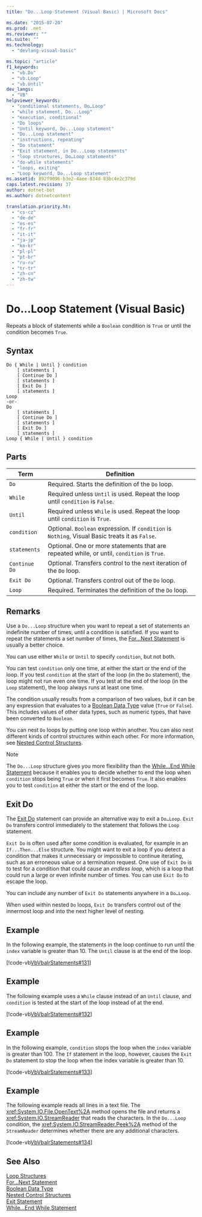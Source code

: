 ```yaml
---
title: "Do...Loop Statement (Visual Basic) | Microsoft Docs"

ms.date: "2015-07-20"
ms.prod: .net
ms.reviewer: ""
ms.suite: ""
ms.technology: 
  - "devlang-visual-basic"

ms.topic: "article"
f1_keywords: 
  - "vb.Do"
  - "vb.Loop"
  - "vb.Until"
dev_langs: 
  - "VB"
helpviewer_keywords: 
  - "conditional statements, Do…Loop"
  - "while statement, Do...Loop"
  - "execution, conditional"
  - "Do loops"
  - "Until keyword, Do...Loop statement"
  - "Do...Loop statement"
  - "instructions, repeating"
  - "Do statement"
  - "Exit statement, in Do...Loop statements"
  - "loop structures, Do…Loop statements"
  - "do-while statements"
  - "loops, exiting"
  - "Loop keyword, Do...Loop statement"
ms.assetid: 892f9096-b3e2-4aee-834d-83bc4e2c379d
caps.latest.revision: 37
author: dotnet-bot
ms.author: dotnetcontent

translation.priority.ht: 
  - "cs-cz"
  - "de-de"
  - "es-es"
  - "fr-fr"
  - "it-it"
  - "ja-jp"
  - "ko-kr"
  - "pl-pl"
  - "pt-br"
  - "ru-ru"
  - "tr-tr"
  - "zh-cn"
  - "zh-tw"
---
```

# Do...Loop Statement (Visual Basic)
Repeats a block of statements while a `Boolean` condition is `True` or until the condition becomes `True`.  
  
## Syntax  
  
```  
Do { While | Until } condition  
    [ statements ]  
    [ Continue Do ]  
    [ statements ]  
    [ Exit Do ]  
    [ statements ]  
Loop  
-or-  
Do  
    [ statements ]  
    [ Continue Do ]  
    [ statements ]  
    [ Exit Do ]  
    [ statements ]  
Loop { While | Until } condition  
```  
  
## Parts  
  
|Term|Definition|  
|---|---|  
|`Do`|Required. Starts the definition of the `Do` loop.|  
|`While`|Required unless `Until` is used. Repeat the loop until `condition` is `False`.|  
|`Until`|Required unless `While` is used. Repeat the loop until `condition` is `True`.|  
|`condition`|Optional. `Boolean` expression. If `condition` is `Nothing`, Visual Basic treats it as `False`.|  
|`statements`|Optional. One or more statements that are repeated while, or until, `condition` is `True`.|  
|`Continue Do`|Optional. Transfers control to the next iteration of the `Do` loop.|  
|`Exit Do`|Optional. Transfers control out of the `Do` loop.|  
|`Loop`|Required. Terminates the definition of the `Do` loop.|  
  
## Remarks  
 Use a `Do...Loop` structure when you want to repeat a set of statements an indefinite number of times, until a condition is satisfied. If you want to repeat the statements a set number of times, the [For...Next Statement](../../../visual-basic/language-reference/statements/for-next-statement.md) is usually a better choice.  
  
 You can use either `While` or `Until` to specify `condition`, but not both.  
  
 You can test `condition` only one time, at either the start or the end of the loop. If you test `condition` at the start of the loop (in the `Do` statement), the loop might not run even one time. If you test at the end of the loop (in the `Loop` statement), the loop always runs at least one time.  
  
 The condition usually results from a comparison of two values, but it can be any expression that evaluates to a [Boolean Data Type](../../../visual-basic/language-reference/data-types/boolean-data-type.md) value (`True` or `False`). This includes values of other data types, such as numeric types, that have been converted to `Boolean`.  
  
 You can nest `Do` loops by putting one loop within another. You can also nest different kinds of control structures within each other. For more information, see [Nested Control Structures](../../../visual-basic/programming-guide/language-features/control-flow/nested-control-structures.md).  
  
> [!NOTE]
>  The `Do...Loop` structure gives you more flexibility than the [While...End While Statement](../../../visual-basic/language-reference/statements/while-end-while-statement.md) because it enables you to decide whether to end the loop when `condition` stops being `True` or when it first becomes `True`. It also enables you to test `condition` at either the start or the end of the loop.  
  
## Exit Do  
 The [Exit Do](../../../visual-basic/language-reference/statements/exit-statement.md) statement can provide an alternative way to exit a `Do…Loop`. `Exit Do` transfers control immediately to the statement that follows the `Loop` statement.  
  
 `Exit Do` is often used after some condition is evaluated, for example in an `If...Then...Else` structure. You might want to exit a loop if you detect a condition that makes it unnecessary or impossible to continue iterating, such as an erroneous value or a termination request. One use of `Exit Do` is to test for a condition that could cause an *endless loop*, which is a loop that could run a large or even infinite number of times. You can use `Exit Do` to escape the loop.  
  
 You can include any number of `Exit Do` statements anywhere in a `Do…Loop`.  
  
 When used within nested `Do` loops, `Exit Do` transfers control out of the innermost loop and into the next higher level of nesting.  
  
## Example  
 In the following example, the statements in the loop continue to run until the `index` variable is greater than 10. The `Until` clause is at the end of the loop.  
  
 [!code-vb[VbVbalrStatements#131](../../../visual-basic/language-reference/error-messages/codesnippet/VisualBasic/do-loop-statement_1.vb)]  
  
## Example  
 The following example uses a `While` clause instead of an `Until` clause, and `condition` is tested at the start of the loop instead of at the end.  
  
 [!code-vb[VbVbalrStatements#132](../../../visual-basic/language-reference/error-messages/codesnippet/VisualBasic/do-loop-statement_2.vb)]  
  
## Example  
 In the following example, `condition` stops the loop when the `index` variable is greater than 100. The `If` statement in the loop, however, causes the `Exit Do` statement to stop the loop when the index variable is greater than 10.  
  
 [!code-vb[VbVbalrStatements#133](../../../visual-basic/language-reference/error-messages/codesnippet/VisualBasic/do-loop-statement_3.vb)]  
  
## Example  
 The following example reads all lines in a text file. The <xref:System.IO.File.OpenText%2A> method opens the file and returns a <xref:System.IO.StreamReader> that reads the characters. In the `Do...Loop` condition, the <xref:System.IO.StreamReader.Peek%2A> method of the `StreamReader` determines whether there are any additional characters.  
  
 [!code-vb[VbVbalrStatements#134](../../../visual-basic/language-reference/error-messages/codesnippet/VisualBasic/do-loop-statement_4.vb)]  
  
## See Also  
 [Loop Structures](../../../visual-basic/programming-guide/language-features/control-flow/loop-structures.md)   
 [For...Next Statement](../../../visual-basic/language-reference/statements/for-next-statement.md)   
 [Boolean Data Type](../../../visual-basic/language-reference/data-types/boolean-data-type.md)   
 [Nested Control Structures](../../../visual-basic/programming-guide/language-features/control-flow/nested-control-structures.md)   
 [Exit Statement](../../../visual-basic/language-reference/statements/exit-statement.md)   
 [While...End While Statement](../../../visual-basic/language-reference/statements/while-end-while-statement.md)
